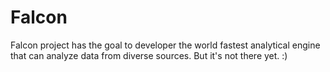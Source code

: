 # Falcon
Falcon project has the goal to developer the world fastest analytical engine that can analyze data from diverse sources. But it's not there yet. :)
